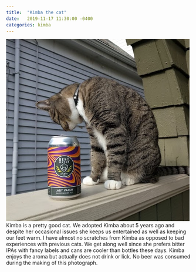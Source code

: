 ```yaml
---
title:  "Kimba the cat"
date:   2019-11-17 11:30:00 -0400
categories: kimba
---
```


![Kimba enjoying the porch](/assets/images/kimba-porch.jpg)
Kimba is a pretty good cat.  We adopted Kimba about 5 years ago and
despite her occasional issues she keeps us entertained as well as
keeping our feet warm.  I have almost no scratches from Kimba as opposed to bad experiences with previous cats.  We get along well since she prefers bitter IPAs with fancy labels and cans are cooler than bottles these days.  Kimba enjoys the aroma but actually does not drink or lick.  No beer was consumed during the making of this photograph.

